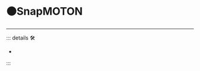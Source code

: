 # 🟠<motor>SnapMOTON</motor>

---

<!-- =================================================== -->
<!-- =================================================== -->
<!-- =================================================== -->
<!-- =================================================== -->
<!-- =================================================== -->
::: details 🛠

-

:::
